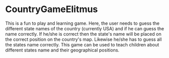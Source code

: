 # CountryGameElitmus
This is a fun to play and learning game.
Here, the user needs to guess the different state names of the country (currently USA) and if he can guess the name correctly.
If he/she is correct then the state's name will be placed on the correct position on the country's map.
Likewise he/she has to guess all the states name correctly.
This game can be used to teach children about different states name and their geographical positions.
